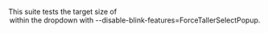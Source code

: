 This suite tests the target size of <option> within the <select> dropdown with
`--disable-blink-features=ForceTallerSelectPopup`.